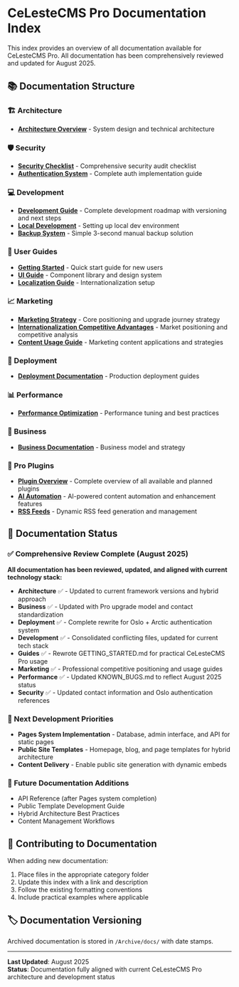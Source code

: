 # CeLesteCMS Pro Documentation Index

This index provides an overview of all documentation available for CeLesteCMS Pro. All documentation has been comprehensively reviewed and updated for August 2025.

## 📚 Documentation Structure

### 🏗️ Architecture
- **[Architecture Overview](Architecture/)** - System design and technical architecture

### 🛡️ Security
- **[Security Checklist](Security/Security_Check.md)** - Comprehensive security audit checklist
- **[Authentication System](Security/Authentication.md)** - Complete auth implementation guide

### 💻 Development
- **[Development Guide](Development/Development.md)** - Complete development roadmap with versioning and next steps
- **[Local Development](Development/LocalDevelopment.md)** - Setting up local dev environment
- **[Backup System](BACKUP_SYSTEM.md)** - Simple 3-second manual backup solution

### 📖 User Guides
- **[Getting Started](Guides/GETTING_STARTED.md)** - Quick start guide for new users
- **[UI Guide](Guides/UI_Guide.md)** - Component library and design system
- **[Localization Guide](Guides/Localization_Guide.md)** - Internationalization setup

### 📈 Marketing
- **[Marketing Strategy](Marketing/Marketing_Strategy.md)** - Core positioning and upgrade journey strategy
- **[Internationalization Competitive Advantages](Marketing/Internationalization_Competitive_Advantages.md)** - Market positioning and competitive analysis
- **[Content Usage Guide](Marketing/Content_Usage_Guide.md)** - Marketing content applications and strategies

### 🚀 Deployment
- **[Deployment Documentation](Deployment/)** - Production deployment guides

### 📊 Performance
- **[Performance Optimization](Performance/)** - Performance tuning and best practices

### 💼 Business
- **[Business Documentation](Business/)** - Business model and strategy

### 🔌 Pro Plugins
- **[Plugin Overview](Pro_Plugins/Plugin_Overview.md)** - Complete overview of all available and planned plugins
- **[AI Automation](Pro_Plugins/AI_Automation/)** - AI-powered content automation and enhancement features
- **[RSS Feeds](Pro_Plugins/RSS_Feeds/)** - Dynamic RSS feed generation and management

## 🔄 Documentation Status

### ✅ Comprehensive Review Complete (August 2025)
**All documentation has been reviewed, updated, and aligned with current technology stack:**

- **Architecture** ✅ - Updated to current framework versions and hybrid approach
- **Business** ✅ - Updated with Pro upgrade model and contact standardization
- **Deployment** ✅ - Complete rewrite for Oslo + Arctic authentication system  
- **Development** ✅ - Consolidated conflicting files, updated for current tech stack
- **Guides** ✅ - Rewrote GETTING_STARTED.md for practical CeLesteCMS Pro usage
- **Marketing** ✅ - Professional competitive positioning and usage guides
- **Performance** ✅ - Updated KNOWN_BUGS.md to reflect August 2025 status
- **Security** ✅ - Updated contact information and Oslo authentication references

### 🎯 Next Development Priorities
- **Pages System Implementation** - Database, admin interface, and API for static pages
- **Public Site Templates** - Homepage, blog, and page templates for hybrid architecture
- **Content Delivery** - Enable public site generation with dynamic embeds

### 📝 Future Documentation Additions
- API Reference (after Pages system completion)
- Public Template Development Guide
- Hybrid Architecture Best Practices
- Content Management Workflows

## 🤝 Contributing to Documentation

When adding new documentation:
1. Place files in the appropriate category folder
2. Update this index with a link and description
3. Follow the existing formatting conventions
4. Include practical examples where applicable

## 🏷️ Documentation Versioning

Archived documentation is stored in `/Archive/docs/` with date stamps.

---

**Last Updated**: August 2025  
**Status**: Documentation fully aligned with current CeLesteCMS Pro architecture and development status
